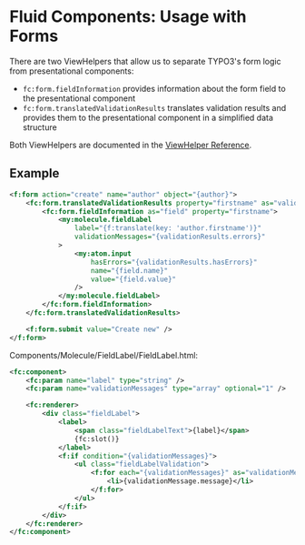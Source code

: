 # Fluid Components: Usage with Forms

There are two ViewHelpers that allow us to separate TYPO3's form logic from presentational components:

* `fc:form.fieldInformation` provides information about the form field to the presentational component
* `fc:form.translatedValidationResults` translates validation results and provides them to the presentational component in a simplified data structure

Both ViewHelpers are documented in the [ViewHelper Reference](./ViewHelperReference.md).

## Example

```xml
<f:form action="create" name="author" object="{author}">
    <fc:form.translatedValidationResults property="firstname" as="validationResults">
        <fc:form.fieldInformation as="field" property="firstname">
            <my:molecule.fieldLabel
                label="{f:translate(key: 'author.firstname')}"
                validationMessages="{validationResults.errors}"
            >
                <my:atom.input
                    hasErrors="{validationResults.hasErrors}"
                    name="{field.name}"
                    value="{field.value}"
                />
            </my:molecule.fieldLabel>
        </fc:form.fieldInformation>
    </fc:form.translatedValidationResults>

    <f:form.submit value="Create new" />
</f:form>
```

Components/Molecule/FieldLabel/FieldLabel.html:

```xml
<fc:component>
    <fc:param name="label" type="string" />
    <fc:param name="validationMessages" type="array" optional="1" />

    <fc:renderer>
        <div class="fieldLabel">
            <label>
                <span class="fieldLabelText">{label}</span>
                {fc:slot()}
            </label>
            <f:if condition="{validationMessages}">
                <ul class="fieldLabelValidation">
                    <f:for each="{validationMessages}" as="validationMessage">
                        <li>{validationMessage.message}</li>
                    </f:for>
                </ul>
            </f:if>
        </div>
    </fc:renderer>
</fc:component>
```
